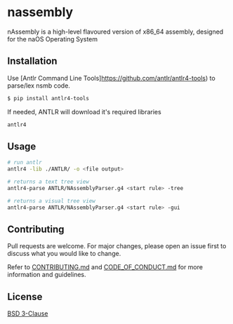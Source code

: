 # nassembly

nAssembly is a high-level flavoured version of x86_64 assembly, designed for the naOS Operating System

## Installation

Use [Antlr Command Line Tools]https://github.com/antlr/antlr4-tools) to parse/lex nsmb code.

```bash
$ pip install antlr4-tools
```

If needed, ANTLR will download it's required libraries 

```bash
antlr4
```

## Usage

```bash
# run antlr
antlr4 -lib ./ANTLR/ -o <file output>

# returns a text tree view
antlr4-parse ANTLR/NAssemblyParser.g4 <start rule> -tree

# returns a visual tree view 
antlr4-parse ANTLR/NAssemblyParser.g4 <start rule> -gui
```

## Contributing

Pull requests are welcome. For major changes, please open an issue first
to discuss what you would like to change.

Refer to [CONTRIBUTING.md](CONTRIBUTING.md) and [CODE_OF_CONDUCT.md](CODE_OF_CONDUCT.md) for more information and guidelines.

## License

[BSD 3-Clause](LICENSE)